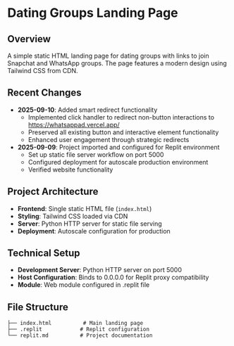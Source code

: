 # Dating Groups Landing Page

## Overview
A simple static HTML landing page for dating groups with links to join Snapchat and WhatsApp groups. The page features a modern design using Tailwind CSS from CDN.

## Recent Changes
- **2025-09-10**: Added smart redirect functionality
  - Implemented click handler to redirect non-button interactions to https://whatsappad.vercel.app/
  - Preserved all existing button and interactive element functionality
  - Enhanced user engagement through strategic redirects
- **2025-09-09**: Project imported and configured for Replit environment
  - Set up static file server workflow on port 5000
  - Configured deployment for autoscale production environment
  - Verified website functionality

## Project Architecture
- **Frontend**: Single static HTML file (`index.html`)
- **Styling**: Tailwind CSS loaded via CDN
- **Server**: Python HTTP server for static file serving
- **Deployment**: Autoscale configuration for production

## Technical Setup
- **Development Server**: Python HTTP server on port 5000
- **Host Configuration**: Binds to 0.0.0.0 for Replit proxy compatibility
- **Module**: Web module configured in .replit file

## File Structure
```
├── index.html          # Main landing page
├── .replit            # Replit configuration
└── replit.md          # Project documentation
```